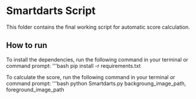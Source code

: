 # Smartdarts Script 
This folder contains the final working script for automatic score calculation. 

## How to run
To install the dependencies, run the following command in your terminal or command prompt:
'''bash
pip install -r requirements.txt

To calculate the score, run the following command in your terminal or command prompt:
'''bash
python Smartdarts.py backgroung_image_path, foreground_image_path



